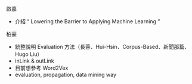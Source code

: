 啟嘉
- 介紹 “  Lowering the Barrier to Applying Machine Learning ”

柏豪
- 統整說明 Evaluation 方法（長蓉、Hui-Hsin、Corpus-Based、新聞那篇、Hugo Liu）
- inLink & outLink
- 目前想參考 Word2Vex
- evaluation, propagation, data mining way
